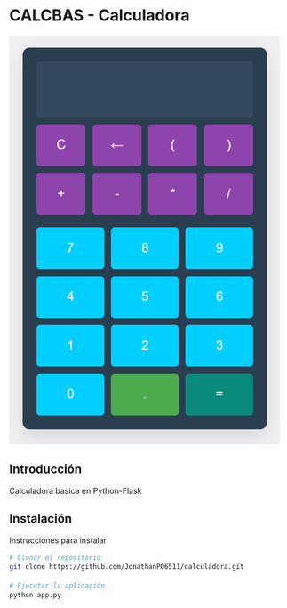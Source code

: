 # CALCBAS - Calculadora

![Logo del Proyecto](img/foto.png)

## Introducción

Calculadora basica en Python-Flask

## Instalación

Instrucciones para instalar

```bash
# Clonar el repositorio
git clone https://github.com/JonathanP06511/calculadora.git

# Ejecutar la aplicación
python app.py

